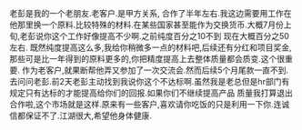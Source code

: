老彭是我的一个老朋友.老客户.是甲方关系, 合作了半年左右.我这边需要用工作在他那里换一个原料.比较特殊的材料.在某些国家甚至能作为交换货币.大概7月份上旬,老彭说你这个工作好像提高不少啊.之前纯度百分之10不到
现在大概百分之50左右. 既然纯度提高这么多,我给你稍微多一点的材料吧,后续还有分红和项目奖金,那些可是比一年得到的原料更多的,你把精度提高上去整体质量都会质变.这个很重要.
作为老客户,就果断帮他弄又参加了一次交流会.然而后续5个月尾款一直不到.去问问老彭.前2天老彭主动找到我说你这个不达标啊.虽然我是老总但是hr部门有规定只有达标的才能提高给你们的回报.如果你们不继续提高产品
质量我打算退出合作啦,这个市场就是这样.原来有一些客户,喜欢请你吃饭的只是利用一下你.连诚信都保证不了.江湖很大,希望他身体健康.

